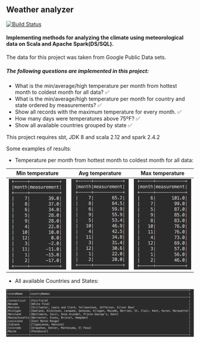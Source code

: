 ## Weather analyzer

[![Build Status](https://travis-ci.org/lebed/scala-spark-temperature.svg?branch=master)](https://travis-ci.org/lebed/scala-spark-temperature)

#### Implementing methods for analyzing the climate using meteorological data on Scala and Apache Spark(DS/SQL).

The data for this project was taken from Google Public Data sets.

##### The following questions are implemented in this project:

- What is the min/average/high temperature per month from hottest month to coldest month for all data? :white_check_mark:
- What is the min/average/high temperature per month for country and state ordered by measurements? :white_check_mark:
- Show all records with the maximum temperature for every month. :white_check_mark:
- How many days were temperatures above 75ºF? :white_check_mark:
- Show all available countries grouped by state :white_check_mark:

This project requires sbt, JDK 8 and scala 2.12 and spark 2.4.2

Some examples of results:
* Temperature per month from hottest month to coldest month for all data:

| Min temperature | Avg temperature | Max temperature |
| :-: | :-: | :-: |
|![](./images/minForAllData.png)|![](./images/avgForAllData.png)|![](./images/maxForAllData.png)|


* All available Countries and States:

![](./images/allAvailableCountries.png)